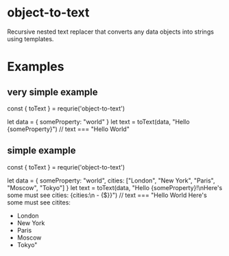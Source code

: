 # object-to-text
Recursive nested text replacer that converts any data objects into strings using templates.

# Examples
## very simple example

const { toText } = requrie('object-to-text')

let data = { someProperty: "world" }
let text = toText(data, "Hello {someProperty}")
// text === "Hello World"



## simple example

const { toText } = requrie('object-to-text')

let data = { someProperty: "world", cities: ["London", "New York", "Paris", "Moscow", "Tokyo"] }
let text = toText(data, "Hello {someProperty}!\nHere's some must see cities: {cities:\n - {$}}")
// text === "Hello World
Here's some must see citites:
 - London
 - New York
 - Paris
 - Moscow
 - Tokyo"